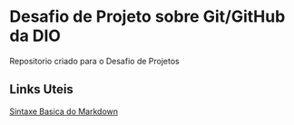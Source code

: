 # Desafio de Projeto sobre Git/GitHub da DIO
Repositorio criado para o Desafio de Projetos

## Links Uteis
[Sintaxe Basica do Markdown](https://www.markdownguide.org/basic-syntax/)
